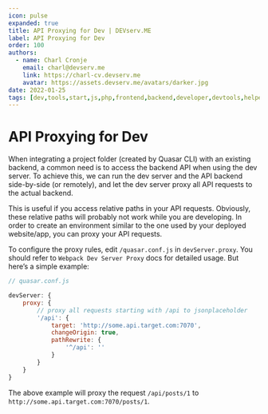 ```yaml
---
icon: pulse
expanded: true
title: API Proxying for Dev | DEVserv.ME
label: API Proxying for Dev
order: 100
authors:
  - name: Charl Cronje
    email: charl@devserv.me
    link: https://charl-cv.devserv.me
    avatar: https://assets.devserv.me/avatars/darker.jpg
date: 2022-01-25
tags: [dev,tools,start,js,php,frontend,backend,developer,devtools,helpers,log]
---
```


# API Proxying for Dev

When integrating a project folder (created by Quasar CLI) with an existing backend, a common need is to access the backend API when using the dev server. To achieve this, we can run the dev server and the API backend side-by-side (or remotely), and let the dev server proxy all API requests to the actual backend.

This is useful if you access relative paths in your API requests. Obviously, these relative paths will probably not work while you are developing. In order to create an environment similar to the one used by your deployed website/app, you can proxy your API requests.

To configure the proxy rules, edit `/quasar.conf.js` in `devServer.proxy`. You should refer to `Webpack Dev Server Proxy` docs for detailed usage. But here’s a simple example:

```js
// quasar.conf.js

devServer: {
    proxy: {
        // proxy all requests starting with /api to jsonplaceholder
        '/api': {
            target: 'http://some.api.target.com:7070',
            changeOrigin: true,
            pathRewrite: {
                '^/api': ''
            }
        }
    }
}
```

The above example will proxy the request `/api/posts/1` to `http://some.api.target.com:7070/posts/1`.
